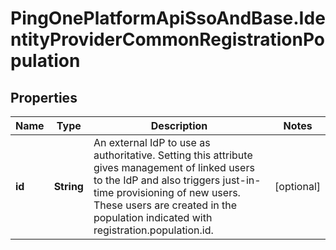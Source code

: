 # PingOnePlatformApiSsoAndBase.IdentityProviderCommonRegistrationPopulation

## Properties

Name | Type | Description | Notes
------------ | ------------- | ------------- | -------------
**id** | **String** | An external IdP to use as authoritative. Setting this attribute gives management of linked users to the IdP and also triggers just-in-time provisioning of new users. These users are created in the population indicated with registration.population.id. | [optional] 


